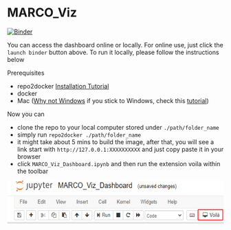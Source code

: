 # MARCO_Viz

[![Binder](https://mybinder.org/badge_logo.svg)](https://mybinder.org/v2/gh/YilinXia/MARCO_Viz/master?urlpath=voila%2Frender%2FMARCO_Viz_Dashboard.ipynb)

You can access the dashboard online or locally. For online use, just click the `launch binder` button above. To run it locally, please follow the instructions below

Prerequisites
* repo2docker [Installation Tutorial](https://repo2docker.readthedocs.io/en/latest/install.html)
* docker
* Mac ([Why not Windows](https://github.com/jupyterhub/repo2docker/issues/889) if you stick to Windows, check this [tutorial](https://nickjanetakis.com/blog/setting-up-docker-for-windows-and-wsl-to-work-flawlessly))

Now you can
* clone the repo to your local computer stored under `./path/folder_name`
* simply run `repo2docker ./path/folder_name`
* it might take about 5 mins to build the image, after that, you will see a link start with `http://127.0.0.1:XXXXXXXXXX` and just copy paste it in your browser
* click `MARCO_Viz_Dashboard.ipynb` and then run the extension voila within the toolbar
 <img src="img/voila_extension.png"  width="600" height="100">
